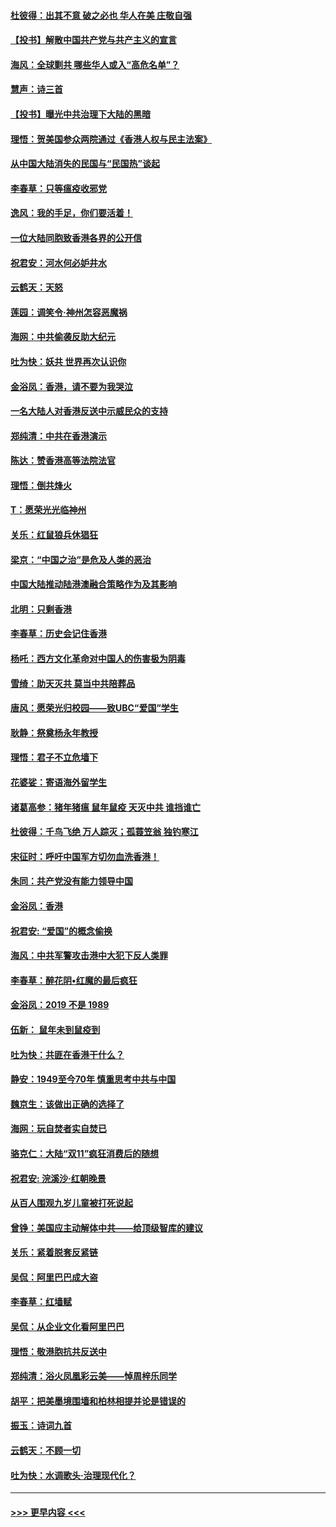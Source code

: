 #### [杜彼得：出其不意 破之必也 华人在美 庄敬自强](../pages/nsc993/n11679554.md?t=11260944) 
#### [【投书】解散中国共产党与共产主义的宣言](../pages/nsc993/n11679177.md?t=11260944) 
#### [海风：全球剿共 哪些华人或入“高危名单”？](../pages/nsc993/n11678617.md?t=11260944) 
#### [慧声：诗三首](../pages/nsc993/n11678848.md?t=11260944) 
#### [【投书】曝光中共治理下大陆的黑暗](../pages/nsc993/n11678674.md?t=11260944) 
#### [理悟：贺美国参众两院通过《香港人权与民主法案》](../pages/nsc993/n11678104.md?t=11260944) 
#### [从中国大陆消失的民国与“民国热”谈起](../pages/nsc993/n11678075.md?t=11260944) 
#### [李春草：只等瘟疫收邪党](../pages/nsc993/n11677308.md?t=11260944) 
#### [逸风：我的手足，你们要活着！](../pages/nsc993/n11676352.md?t=11260944) 
#### [一位大陆同胞致香港各界的公开信](../pages/nsc993/n11675761.md?t=11260944) 
#### [祝君安：河水何必妒井水](../pages/nsc993/n11675746.md?t=11260944) 
#### [云鹤天：天怒](../pages/nsc993/n11675718.md?t=11260944) 
#### [莲园：调笑令‧神州怎容恶魔祸](../pages/nsc993/n11675648.md?t=11260944) 
#### [海网：中共偷袭反助大纪元](../pages/nsc993/n11673515.md?t=11260944) 
#### [吐为快：妖共 世界再次认识你](../pages/nsc993/n11673506.md?t=11260944) 
#### [金浴凤：香港，请不要为我哭泣](../pages/nsc993/n11673248.md?t=11260944) 
#### [一名大陆人对香港反送中示威民众的支持](../pages/nsc993/n11672615.md?t=11260944) 
#### [郑纯清：中共在香港演示](../pages/nsc993/n11670539.md?t=11260944) 
#### [陈达：赞香港高等法院法官](../pages/nsc993/n11669542.md?t=11260944) 
#### [理悟：倒共烽火](../pages/nsc993/n11668844.md?t=11260944) 
#### [T：愿荣光光临神州](../pages/nsc993/n11668421.md?t=11260944) 
#### [关乐：红鼠狼兵休猖狂](../pages/nsc993/n11668378.md?t=11260944) 
#### [梁京：“中国之治”是危及人类的恶治](../pages/nsc993/n11668328.md?t=11260944) 
#### [中国大陆推动陆港澳融合策略作为及其影响](../pages/nsc993/n11668157.md?t=11260944) 
#### [北明：只剩香港](../pages/nsc993/n11668002.md?t=11260944) 
#### [李春草：历史会记住香港](../pages/nsc993/n11667927.md?t=11260944) 
#### [杨吒：西方文化革命对中国人的伤害极为阴毒](../pages/nsc993/n11664521.md?t=11260944) 
#### [雪绮：助天灭共 莫当中共陪葬品](../pages/nsc993/n11662650.md?t=11260944) 
#### [唐风：愿荣光归校园——致UBC“爱国”学生](../pages/nsc993/n11662194.md?t=11260944) 
#### [耿静：祭奠杨永年教授](../pages/nsc993/n11662514.md?t=11260944) 
#### [理悟：君子不立危墙下](../pages/nsc993/n11662172.md?t=11260944) 
#### [花婆娑：寄语海外留学生](../pages/nsc993/n11662121.md?t=11260944) 
#### [诸葛高参：猪年猪瘟 鼠年鼠疫 天灭中共 谁挡谁亡](../pages/nsc993/n11661980.md?t=11260944) 
#### [杜彼得：千鸟飞绝 万人踪灭；孤蓑笠翁 独钓寒江](../pages/nsc993/n11661170.md?t=11260944) 
#### [宋征时：呼吁中国军方切勿血洗香港！](../pages/nsc993/n11415318.md?t=11260944) 
#### [朱同：共产党没有能力领导中国](../pages/nsc993/n11660421.md?t=11260944) 
#### [金浴凤：香港](../pages/nsc993/n11660419.md?t=11260944) 
#### [祝君安: “爱国”的概念偷换](../pages/nsc993/n11659706.md?t=11260944) 
#### [海风：中共军警攻击港中大犯下反人类罪](../pages/nsc993/n11659632.md?t=11260944) 
#### [李春草：醉花阴•红魔的最后疯狂](../pages/nsc993/n11659287.md?t=11260944) 
#### [金浴凤：2019 不是 1989](../pages/nsc993/n11657663.md?t=11260944) 
#### [伍新： 鼠年未到鼠疫到](../pages/nsc993/n11655098.md?t=11260944) 
#### [吐为快：共匪在香港干什么？](../pages/nsc993/n11654891.md?t=11260944) 
#### [静安：1949至今70年 慎重思考中共与中国](../pages/nsc993/n11651244.md?t=11260944) 
#### [魏京生：该做出正确的选择了](../pages/nsc993/n11653084.md?t=11260944) 
#### [海网：玩自焚者实自焚已](../pages/nsc993/n11652423.md?t=11260944) 
#### [骆克仁：大陆“双11”疯狂消费后的随想](../pages/nsc993/n11652305.md?t=11260944) 
#### [祝君安: 浣溪沙·红朝晚景](../pages/nsc993/n11652258.md?t=11260944) 
#### [从百人围观九岁儿童被打死说起](../pages/nsc993/n11651030.md?t=11260944) 
#### [曾铮：美国应主动解体中共——给顶级智库的建议](../pages/nsc993/n11649888.md?t=11260944) 
#### [关乐：紧着脱套反紧链](../pages/nsc993/n11649069.md?t=11260944) 
#### [吴侃：阿里巴巴成大盗](../pages/nsc993/n11645523.md?t=11260944) 
#### [李春草：红墙赋](../pages/nsc993/n11646389.md?t=11260944) 
#### [吴侃：从企业文化看阿里巴巴](../pages/nsc993/n11645476.md?t=11260944) 
#### [理悟：敬港胞抗共反送中](../pages/nsc993/n11645466.md?t=11260944) 
#### [郑纯清：浴火凤凰彩云美——悼周梓乐同学](../pages/nsc993/n11645155.md?t=11260944) 
#### [胡平：把美墨境围墙和柏林相提并论是错误的](../pages/nsc993/n11645134.md?t=11260944) 
#### [振玉：诗词九首](../pages/nsc993/n11644081.md?t=11260944) 
#### [云鹤天：不顾一切](../pages/nsc993/n11643508.md?t=11260944) 
#### [吐为快：水调歌头·治理现代化？](../pages/nsc993/n11643485.md?t=11260944) 

----
#### [ >>> 更早内容 <<< ](../indexes/nsc993-earlier.md)
